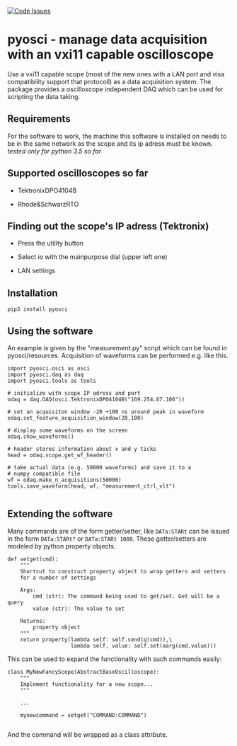 [![Code Issues](https://www.quantifiedcode.com/api/v1/project/bd0c238d3dd3406d8dc2d4a456a862e1/badge.svg)](https://www.quantifiedcode.com/app/project/bd0c238d3dd3406d8dc2d4a456a862e1)

pyosci - manage data acquisition with an vxi11 capable oscilloscope
========================================================================

Use a vxi11 capable scope (most of the new ones with a LAN port and visa compatibility support that protocoll) as a data acquisition system.
The package provides a oscilloscope independent DAQ which can be used for scripting the data taking.

Requirements
--------------

For the software to work, the machine this software is installed on needs to be in the same network as the scope and its ip adress must be known.
*tested only for python 3.5 so far*



Supported oscilloscopes so far
----------------------------------

* TektronixDPO4104B

* Rhode&SchwarzRTO

Finding out the scope's IP adress (Tektronix)
-------------------------------------------------

* Press the utility button

* Select io with the mainpurpose dial (upper left one)

* LAN settings


Installation 
--------------

`pip3 install pyosci`



Using the software
---------------------

An example is given by the "measurement.py" script which can be found in pyosci/resources. Acquisition of
waveforms can be performed e.g. like this.


```
import pyosci.osci as osci
import pyosci.daq as daq
import pyosci.tools as tools

# initialize with scope IP adress and port
odaq = daq.DAQ(osci.TektronixDPO4104B("169.254.67.106"))

# set an acquisiton window -20 +100 ns around peak in waveform
odaq.set_feature_acquisition_window(20,100) 

# display some waveforms on the screen
odaq.show_waveforms()

# header stores information about x and y ticks
head = odaq.scope.get_wf_header()

# take actual data (e.g. 50000 waveforms) and save it to a 
# numpy compatible file 
wf = odaq.make_n_acquisitions(50000)
tools.save_waveform(head, wf, "measurement_ctrl_vlt")


```

Extending the software
-------------------------

Many commands are of the form getter/setter, like `DATa:STARt` 
can be issued in the form `DATa:STARt?` or `DATa:STARt 1000`.
These getter/setters are modeled by python property objects.

```
def setget(cmd):
    """
    Shortcut to construct property object to wrap getters and setters
    for a number of settings

    Args:
        cmd (str): The command being used to get/set. Get will be a query
        value (str): The value to set

    Returns:
        property object
    """
    return property(lambda self: self.send(q(cmd)),\
                    lambda self, value: self.set(aarg(cmd,value)))
```

This can be used to expand the functionality with such commands easily:

```
class MyNewFancyScope(AbstractBaseOscilloscope):
    """
    Implement functionality for a new scope...
    """

    ...

    mynewcommand = setget("COMMAND:COMMAND")
    
```

And the command will be wrapped as a class attribute.


